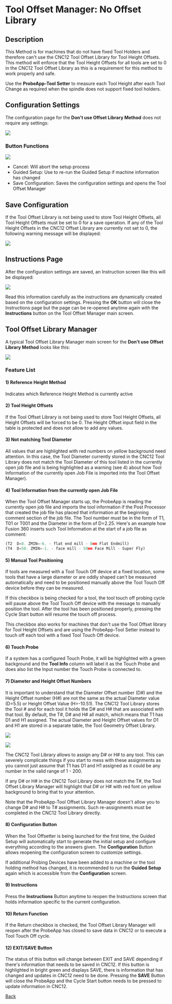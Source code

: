 # Tool Offset Manager: No Offset Library

## Description
This Method is for machines that do not have fixed Tool Holders and therefore can't use the CNC12 Tool Offset Library for Tool Height Offsets.
This method will enforce that the Tool Height Offsets for all tools are set to 0 in the CNC12 Tool Offset Library as this is a requirement for this method to work properly and safe.

Use the **ProbeApp-Tool Setter** to measure each Tool Height after each Tool Change as required when the spindle does not support fixed tool holders. 

## Configuration Settings

The configuration page for the **Don't use Offset Library Method** does not require any settings:

![](/images/pa126.png)

### Button Functions

![](/images/pa117.png)

* Cancel: Will abort the setup process 
* Guided Setup: Use to re-run the Guided Setup if machine information has changed
* Save Configuration: Saves the configuration settings and opens the Tool Offset Manager

## Save Configuration
If the Tool Offset Library is not being used to store Tool Height Offsets, all Tool Height Offsets must be set to 0 for a save operation.
If any of the Tool Height Offsets in the CNC12 Offset Library are currently not set to 0, the following warning message will be displayed:

![](/images/pa127.png)

## Instructions Page

After the configuration settings are saved, an Instruction screen like this will be displayed:

![](/images/pa128.png)

Read this information carefully as the instructions are dynamically created based on the configuration settings.
Pressing the **OK** button will close the Instructions page but the page can be re-opened anytime again with the **Instructions** button on the Tool Offset Manager main screen.

## Tool Offset Library Manager

A typical Tool Offset Library Manager main screen for the **Don't use Offset Library Method** looks like this:

![](/images/pa129.png)

### Feature List

#### 1) Reference Height Method
Indicates which Reference Height Method is currently active

#### 2) Tool Height Offsets
If the Tool Offset Library is not being used to store Tool Height Offsets, all Height Offsets will be forced to be 0.
The Height Offset input field in the table is protected and does not allow to add any values.

#### 3) Not matching Tool Diameter
All values that are highlighted with red numbers on yellow background need attention. 
In this case, the Tool Diameter currently stored in the CNC12 Tool Library does not match the Tool Diameter of this tool listed in the currently open job file and is being highlighted as a warning (see 4) about how Tool Information of the currently open Job File is imported into the Tool Offset Manager).

#### 4) Tool Information from the currently open Job File
When the Tool Offset Manager starts up, the ProbeApp is reading the currently open job file and imports the tool information if the Post Processor that created the job file has placed that information at the beginning comment section of the job file. The Tool number must be in the form of T1, T01 or T001 and the Diameter in the form of D=2.25.
Here's an example how Fusion 360 inserts such Tool Information at the start of a job file as comment:

```javascript
(T2  D=8. ZMIN=-6. - flat end mill - 8mm Flat Endmill)
(T4  D=50. ZMIN=-1. - face mill - 50mm Face Mill - Super Fly)
```

#### 5) Manual Tool Positioning
If tools are measured with a Tool Touch Off device at a fixed location, some tools that have a large diameter or are oddly shaped can't be measured automatically and need to be positioned manually above the Tool Touch Off device before they can be measured.

If this checkbox is being checked for a tool, the tool touch off probing cycle will pause above the Tool Touch Off device with the message to manually position the tool.
After the tool has been positioned properly, pressing the Cycle Start button will resume the touch off process.

This checkbox also works for machines that don't use the Tool Offset library for Tool Height Offsets and are using the ProbeApp-Tool Setter instead to touch off each tool with a fixed Tool Touch Off device.

#### 6) Touch Probe
If a system has a configured Touch Probe, it will be highlighted with a green background and the **Tool Info** column will label it as the Touch Probe and does also list the Input number the Touch Probe is connected to.

#### 7) Diameter and Height Offset Numbers
It is important to understand that the Diameter Offset number (D#) and the Height Offset number (H#) are not the same as the actual Diameter value (D=5.5) or Height Offset Value (H=-10.51). The CNC12 Tool Library stores the Tool # and for each tool it holds the D# and H# that are associated with that tool. By default, the T#, D# and H# all match, which means that T1 has D1 and H1 assigned. The actual Diameter and Height Offset values for D1 and H1 are stored in a separate table, the Tool Geometry Offset Library.

![](/images/pa120.png)

![](/images/pa121.png)

The CNC12 Tool Library allows to assign any D# or H# to any tool. This can severely complicate things if you start to mess with these assignments as you cannot just assume that T1 has D1 and H1 assigned as it could be any number in the valid range of 1 - 200.

If any D# or H# in the CNC12 Tool Library does not match the T#, the Tool Offset Library Manager will highlight that D# or H# with red font on yellow background to bring that to your attention.

Note that the ProbeApp-Tool Offset Library Manager doesn't allow you to change D# and H# to T# assignments. Such re-assignments must be completed in the CNC12 Tool Library directly.

#### 8) Configuration Button
When the Tool Offsetter is being launched for the first time, the Guided Setup will automatically start to generate the initial setup and configure everything according to the answers given. The **Configuration** Button allows reopening the configuration screen to customize settings.

If additional Probing Devices have been added to a machine or the tool holding method has changed, it is recommended to run the **Guided Setup** again which is accessible from the **Configuration** screen.

#### 9) Instructions
Press the **Instructions** Button anytime to reopen the Instructions screen that holds information specific to the current configuration.

#### 10) Return Function
If the Return checkbox is checked, the Tool Offset Library Manager will reopen after the ProbeApp has closed to save data in CNC12 or to execute a Tool Touch Off cycle.

#### 12) EXIT/SAVE Button
The status of this button will change between EXIT and SAVE depending if there's information that needs to be saved in CNC12.
If this button is highlighted in bright green and displays SAVE, there is information that has changed and updates in CNC12 need to be done.
Pressing the **SAVE** Button will close the ProbeApp and the Cycle Start button needs to be pressed to update information in CNC12.




[Back](index.md)

